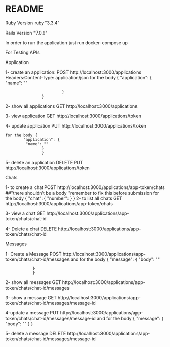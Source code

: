 # README
	

Ruby Version ruby "3.3.4"

Rails Version "7.0.6"


In order to run the application just run docker-compose up


For Testing APIs


 Application 

1- create an application: POST http://localhost:3000/applications
				 Headers:Content-Type: application/json
			for the body {
 					 "application": {
  					  "name": ""
   					 
 							 }
					}
2- show all applications GET  http://localhost:3000/applications

3- view application GET  http://localhost:3000/applications/token

4- update application PUT http://localhost:3000/applications/token

	for the body {
  			"application": {
   			 "name": ""
  					}
					}

5- delete an application DELETE  PUT http://localhost:3000/applications/token


Chats 

1- to create a chat POST http://localhost:3000/applications/app-token/chats
	 ##"there shouldn't be a body "remember to fix this before submission
                    for the body {
  			"chat": {
  			  "number": 
  				}
				}
2- to list all chats GET  http://localhost:3000/applications/app-token/chats


3- view a chat GET http://localhost:3000/applications/app-token/chats/chat-id




4- Delete a chat DELETE http://localhost:3000/applications/app-token/chats/chat-id



 Messages

1- Create a Message POST http://localhost:3000/applications/app-token/chats/chat-id/messages
  		and for the body {
  			"message": {
   			 "body": ""
   			  
  				}
				}

2- show all messages GET http://localhost:3000/applications/app-token/chats/chat-id/messages


3- show a message GET http://localhost:3000/applications/app-token/chats/chat-id/messages/message-id

4-update a message PUT http://localhost:3000/applications/app-token/chats/chat-id/messages/message-id
	and for the body {
  			"message": {
   			 "body": ""
  				}
				}

5- delete a message DELETE  http://localhost:3000/applications/app-token/chats/chat-id/messages/message-id



